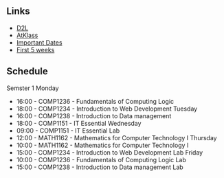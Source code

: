 ## Links
- [D2L](https://learn.georgebrown.ca)
- [AtKlass](https://app.atklass.com)
- [Important Dates](https://www.georgebrown.ca/current-students/important-dates?term=27246&category=131)
- [First 5 weeks](comp1238.md)

## Schedule 
Semster 1 
Monday
- 16:00 - COMP1236 - Fundamentals of Computing Logic
- 18:00 - COMP1234 - Introduction to Web Development
Tuesday
- 16:00 - COMP1238 - Introduction to Data management
- 18:00 - COMP1151 - IT Essential
Wednesday
- 09:00 - COMP1151 - IT Essential Lab
- 12:00 - MATH1162 - Mathematics for Computer Technology I
Thursday
- 10:00 - MATH1162 - Mathematics for Computer Technology I
- 15:00 - COMP1234 - Introduction to Web Development Lab
Friday
- 10:00 - COMP1236 - Fundamentals of Computing Logic Lab
- 15:00 - COMP1238 - Introduction to Data management Lab

